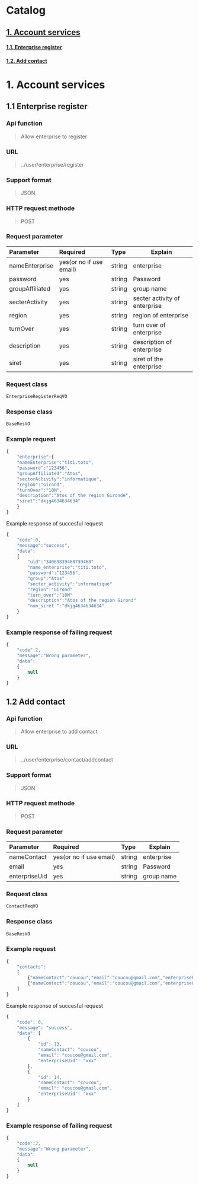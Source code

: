 # Catalog

## [1\. Account services](#1)
#### [1.1\. Enterprise register](#1.1)
#### [1.2\. Add contact](#1.2)



<h1 id="1">1. Account services</h1>
<h2 id="1.1">1.1 Enterprise register</h2>

### Api function
> Allow enterprise to register

### URL
> ../user/enterprise/register

### Support format
> JSON

### HTTP request methode
> POST

### Request parameter
|Parameter|Required|Type|Explain|
|:-----  |:-------|:-----|-----                               |
|nameEnterprise    |yes(or no if use email)    |string|enterprise|
|password    |yes    |string   |Password|
|groupAffiliated    |yes    |string  |group name |
|secterActivity    |yes    |string  |secter activity of enterprise|
|region   |yes    |string  |region of enterprise |
|turnOver   |yes    |string  |turn over of enterprise |
|description   |yes    |string  |description of enterprise |
|siret   |yes    |string  |siret of the enterprise |

### Request class
``` javascript
EnterpriseRegisterReqVO
```

### Response class
``` javascript
BaseResVO
```

### Example request

``` javascript
{
    "enterprise":{
    "nameEnterprise":"titi.toto",
    "password":"123456",
    "groupAffiliated":"Atos",
    "sectorActivity":"informatique",
    "region":"Girond",
    "turnOver":"10M",
    "description":"Atos of the region Gironde",
    "siret":"dkjg4634634634"
    }
}
```



Example response of succesful request

``` javascript
{
    "code":0,
    "message":"success",
    "data":
    {
        "uid":"34069839468739468"
        "name_enterprise":"titi.toto",
        "password":"123456",
        "group":"Atos"
        "secter_activity":"informatique"
        "region":"Girond"
        "turn_over":"10M"
        "description":"Atos of the region Girond"
        "num_siret ":"dkjg4634634634"
    }
}
```

### Example response of failing request
``` javascript
{
    "code":2,
    "message":"Wrong parameter",
    "data":
    {
        null
    }
}
```

<h2 id="1.2">1.2 Add contact</h2>

### Api function
> Allow enterprise to add contact

### URL
> ../user/enterprise/contact/addcontact

### Support format
> JSON

### HTTP request methode
> POST

### Request parameter
|Parameter|Required|Type|Explain|
|:-----  |:-------|:-----|-----                               |
|nameContact    |yes(or no if use email)    |string|enterprise                          |
|email    |yes    |string   |Password|
|enterpriseUid    |yes    |string  |group name |

### Request class
``` javascript
ContactReqVO
```

### Response class
``` javascript
BaseResVO
```

### Example request

``` javascript
{
    "contacts":
    [
        {"nameContact":"coucou","email":"coucou@gmail.com","enterpriseUid":"xxx"},
        {"nameContact":"coucou","email":"coucou@gmail.com","enterpriseUid":"xxx"}
    ]
}
```



Example response of succesful request

``` javascript
{
    "code": 0,
    "message": "success",
    "data": [
        {
            "id": 13,
            "nameContact": "coucou",
            "email": "coucou@gmail.com",
            "enterpriseUid": "xxx"
        },
        {
            "id": 14,
            "nameContact": "coucou",
            "email": "coucou@gmail.com",
            "enterpriseUid": "xxx"
        }
    ]
}
```

### Example response of failing request
``` javascript
{
    "code":2,
    "message":"Wrong parameter",
    "data":
    {
        null
    }
}
```

